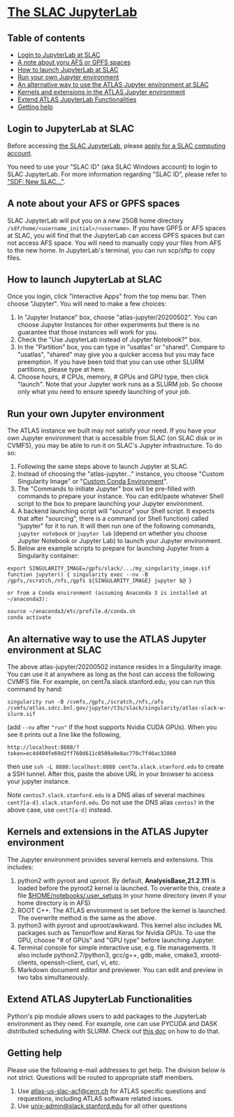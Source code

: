# [The SLAC JupyterLab](https://sdf.slack.stanford.edu/public/doc/#/interactive-compute?id=jupyter)

## Table of contents

- [Login to JupyterLab at SLAC](#login-to-jupyterlab-at-slac)
- [A note about yoru AFS or GPFS spaces](#a-note-about-your-afs-or-gpfs-spaces)
- [How to launch JupyterLab at SLAC](#how-to-launch-jupyterlab-at-slac)
- [Run your own Jupyter environment](#run-your-own-jupyter-environment)
- [An alternative way to use the ATLAS Jupyter environment at SLAC](#an-alternative-way-to-use-the-atlas-jupyter-environment-at-slac)
- [Kernels and extensions in the ATLAS Jupyter environment](#kernels-and-extensions-in-the-atlas-jupyter-environment)
- [Extend ATLAS JupyterLab Functionalities](#extend-atlas-jupyterlab-functionalities)
- [Getting help](#getting-help)

## Login to JupyterLab at SLAC

Before accessing
[the SLAC JupyterLab](https://sdf.slack.stanford.edu/public/doc/#/interactive-compute?id=jupyter),
please
[apply for a SLAC computing account](https://atlas.slack.stanford.edu/using-the-slack-computing-resources).

You need to use your "SLAC ID" (aka SLAC Windows account) to login to SLAC
JupyterLab. For more information regarding "SLAC ID", please refer to
["SDF: New SLAC..."](../#sdf).

## A note about your AFS or GPFS spaces

SLAC JupyterLab will put you on a new 25GB home directory
`/sdf/home/<username_initial>/<username>`. If you have GPFS or AFS spaces at
SLAC, you will find that the JupyterLab can access GPFS spaces but can not
access AFS space. You will need to manually copy your files from AFS to the new
home. In JupyterLab's terminal, you can run scp/sftp to copy files.

## How to launch JupyterLab at SLAC

Once you login, click "Interactive Apps" from the top menu bar. Then choose
"Jupyter". You will need to make a few choices:

1. In "Jupyter Instance" box, choose "atlas-jupyter/20200502". You can choose
   Jupyter Instances for other experiments but there is no guarantee that those
   instances will work for you.
2. Check the "Use JupyterLab instead of Jupyter Notebook?" box.
3. In the "Partition" box, you can type in "usatlas" or "shared". Compare to
   "usatlas", "shared" may give you a quicker access but you may face
   preemption. If you have been told that you can use other SLURM partitions,
   please type at here.
4. Choose hours, # CPUs, memory, # GPUs and GPU type, then click "launch". Note
   that your Jupyter work runs as a SLURM job. So choose only what you need to
   ensure speedy launching of your job.

## Run your own Jupyter environment

The ATLAS instance we built may not satisfy your need. If you have your own
Jupyter environment that is accessible from SLAC (on SLAC disk or in CVMFS), you
may be able to run it on SLAC's Jupyter infrastructure. To do so:

1. Following the same steps above to launch Jupyter at SLAC.
2. Instead of choosing the "atlas-jupyter..." instance, you choose "Custom
   Singularity Image" or
   "[Custom Conda Environment](https://docs.conda.io/projects/conda/en/latest/user-guide/install/linux.html)".
3. The "Commands to initiate Jupyter" box will be pre-filled with commands to
   prepare your instance. You can edit/paste whatever Shell script to the box to
   prepare launching your Jupyter environment.
4. A backend launching script will "source" your Shell script. It expects that
   after "sourcing", there is a command (or Shell function) called "jupyter" for
   it to run. It will then run one of the following commands, `jupyter notebook`
   or `jupyter lab` (depend on whether you choose Jupyter Notebook or Jupyter
   Lab) to launch your Jupyter environment.
5. Below are example scripts to prepare for launching Jupyter from a Singularity
   container:

```
export SINGULARITY_IMAGE=/gpfs/slack/.../my_singularity_image.sif
function jupyter() { singularity exec --nv -B /gpfs,/scratch,/nfs,/gpfs ${SINGULARITY_IMAGE} jupyter $@ }

or from a Conda environment (assuming Anaconda 3 is installed at ~/anaconda3):

source ~/anaconda3/etc/profile.d/conda.sh
conda activate
```

## An alternative way to use the ATLAS Jupyter environment at SLAC

The above atlas-jupyter/20200502 instance resides in a Singularity image. You
can use it at anywhere as long as the host can access the following CVMFS file.
For example, on cent7a.slack.stanford.edu, you can run this command by hand:

`singularity run -B /cvmfs,/gpfs,/scratch,/nfs,/afs /cvmfs/atlas.sdcc.bnl.gov/jupyter/t3s/slack/singularity/atlas-slack-w-slurm.sif`

(add `--nv` after `"run"` if the host supports Nvidia CUDA GPUs). When you see
it prints out a line like the following,

`http://localhost:8888/?token=ec4d404fe69d2ff760d611c0509a9e8ac770c7f46ac32860`

then use `ssh -L 8888:localhost:8888 cent7a.slack.stanford.edu` to create a SSH
tunnel. After this, paste the above URL in your browser to access your jupyter
instance.

Note `centos7.slack.stanford.edu` is a DNS alias of several machines
`cent7[a-d].slack.stanford.edu`. Do not use the DNS alias `centos7` in the above
case, use `cent7[a-d]` instead.

## Kernels and extensions in the ATLAS Jupyter environment

The Jupyter environment provides several kernels and extensions. This includes:

1. python2 with pyroot and uproot. By default, <b>AnalysisBase,21.2.111</b> is
   loaded before the pyroot2 kernel is launched. To overwrite this, create a
   file [$HOME/notebooks/.user_setups](SLACuser_setups.txt) in your home
   directory (even if your home directory is in AFS)
2. ROOT C++. The ATLAS environment is set before the kernel is launched. The
   overwrite method is the same as the above.
3. python3 with pyroot and uproot/awkward. This kernel also includes ML packages
   such as Tensorflow and Keras for Nvidia GPUs. To use the GPU, choose "# of
   GPUs" and "GPU type" before launching Jupyter.
4. Terminal console for simple interactive use, e.g. file managements. It also
   include python2.7/python3, gcc/g++, gdb, make, cmake3, xrootd-clients,
   openssh-client, curl, vi, etc.
5. Markdown document editor and previewer. You can edit and preview in two tabs
   simultaneously.

## Extend ATLAS JupyterLab Functionalities

Python's pip module allows users to add packages to the JupyterLab environment
as they need. For example, one can use PYCUDA and DASK distributed scheduling
with SLURM. Check out [this doc](SLACJupyterExtraFuncs.md) on how to do that.

## Getting help

Please use the following e-mail addresses to get help. The division below is not
strict. Questions will be routed to appropriate staff members.

1. Use atlas-us-slac-acf@cern.ch for ATLAS specific questions and requestions,
   including ATLAS software related issues.
2. Use unix-admin@slack.stanford.edu for all other questions
